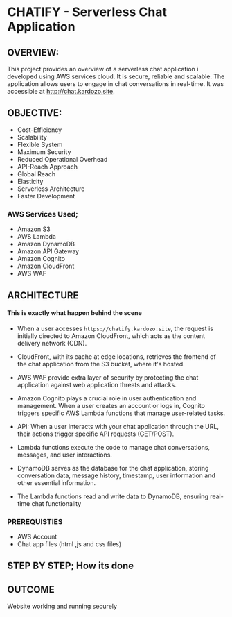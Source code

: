 #  CHATIFY - Serverless Chat Application
## OVERVIEW: 
This project provides an overview of a serverless chat application i developed using AWS services cloud. It is secure, reliable and scalable. The application allows users to engage in chat conversations in real-time. It was accessible at http://chat.kardozo.site.

## OBJECTIVE:
- Cost-Efficiency
- Scalability
- Flexible System
- Maximum Security
- Reduced Operational Overhead
- API-Reach Approach
- Global Reach
- Elasticity
- Serverless Architecture
- Faster Development

### AWS Services Used;
- Amazon S3
- AWS Lambda
- Amazon DynamoDB
- Amazon API Gateway
- Amazon Cognito
- Amazon CloudFront
- AWS WAF




## ARCHITECTURE



#### This is exactly what happen behind the scene
- When a user accesses ```https://chatify.kardozo.site```, the request is initially directed to Amazon CloudFront, which acts as the content delivery network (CDN).
- CloudFront, with its cache at edge locations, retrieves the frontend of the chat application from the S3 bucket, where it's hosted.
- AWS WAF provide extra layer of security by protecting the chat application against web application threats and attacks.

- Amazon Cognito plays a crucial role in user authentication and management. When a user creates an account or logs in, Cognito triggers specific AWS Lambda functions that manage user-related tasks.

- API: When a user interacts with your chat application through the URL, their actions trigger specific API requests (GET/POST).

- Lambda functions execute the code to manage chat conversations, messages, and user interactions. 

- DynamoDB serves as the database for the chat application, storing conversation data, message history, timestamp, user information and other essential information.

- The Lambda functions read and write data to DynamoDB, ensuring real-time chat functionality


### PREREQUISTIES
- AWS Account
-  Chat app files (html ,js and css files)






## STEP BY STEP; How its done



## OUTCOME
Website working and running securely

